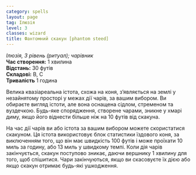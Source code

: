 ```yaml
---
category: spells
layout: page
tag: Ілюзія
level: 3
classes: wizard
title: Фантомний скакун [phantom steed]
---
```


_Ілюзія, 3 рівень (ритуал); чарівник_   
**Час створення:** 1 хвилина    
**Відстань:** 30 футів    
**Складові:** В, С    
**Тривалість** 1 година   

Велика квазіареальна істота, схожа на коня, з’являється на землі у незайнятому просторі у межах дії чарів, за вашим вибором. Ви обираєте вигляд істоти, але вона оснащена сідлом, стременом та вуздечкою. Будь-яке спорядження, створене чарами, зникне у хмарі диму, якщо його віднести більше ніж на 10 футів від скакуна.    

На час дії чарів ви або істота за вашим вибором можете скористатися скакуном. Ця істота використовує блок статистики їздового коня, за виключенням того, що він має швидкість  100 футів і може проїхати 10 миль за годину, або 13 миль у швидкому темпі. Коли дія чарів закінчується, скакун поступово зникає, даючи вершнику 1 хвилину для того, щоб спішитися. Чари закінчуються, якщо ви скасовуєте їх дією або якщо скакун отримає будь-які ушкодження.
